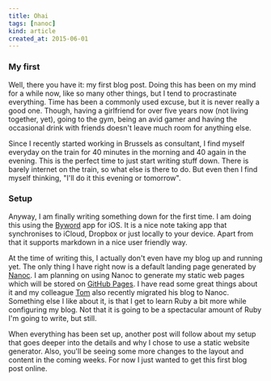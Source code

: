 ```yaml
---
title: Ohai
tags: [nanoc]
kind: article
created_at: 2015-06-01
---
```


### My first

<!-- preview_start -->

Well, there you have it: my first blog post. Doing this has been on my mind for a while now, like so many other things, but I tend to procrastinate everything. Time has been a commonly used excuse, but it is never really a good one. Though, having a girlfriend for over five years now (not living together, yet), going to the gym, being an avid gamer and having the occasional drink with friends doesn't leave much room for anything else.

<!-- preview_end -->

Since I recently started working in Brussels as consultant, I find myself everyday on the train for 40 minutes in the morning and 40 again in the evening. This is the perfect time to just start writing stuff down. There is barely internet on the train, so what else is there to do. But even then I find myself thinking, "I'll do it this evening or tomorrow".

### Setup

Anyway, I am finally writing something down for the first time. I am doing this using the [Byword](https://appsto.re/be/bq7UC.i) app for iOS. It is a nice note taking app that synchronises to iCloud, Dropbox or just locally to your device. Apart from that it supports markdown in a nice user friendly way.

At the time of writing this, I actually don't even have my blog up and running yet. The only thing I have right now is a default landing page generated by [Nanoc](http://nanoc.ws). I am planning on using Nanoc to generate my static web pages which will be stored on [GitHub Pages](https://pages.github.com). I have read some great things about it and my colleague [Tom](https://twitter.com/inferis) also recently migrated his blog to Nanoc. Something else I like about it, is that I get to learn Ruby a bit more while configuring my blog. Not that it is going to be a spectacular amount of Ruby I'm going to write, but still.

When everything has been set up, another post will follow about my setup that goes deeper into the details and why I chose to use a static website generator. Also, you'll be seeing some more changes to the layout and content in the coming weeks. For now I just wanted to get this first blog post online.

